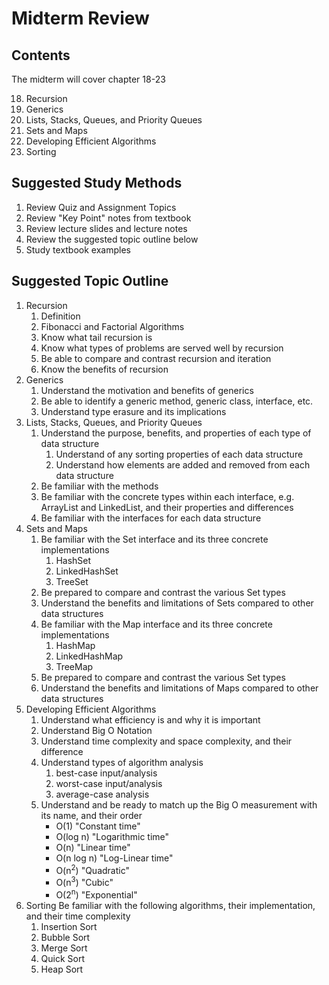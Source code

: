 # Midterm Review

## Contents

The midterm will cover chapter 18-23

18. Recursion
19. Generics
20. Lists, Stacks, Queues, and Priority Queues
21. Sets and Maps
22. Developing Efficient Algorithms
23. Sorting

## Suggested Study Methods

1. Review Quiz and Assignment Topics
2. Review "Key Point" notes from textbook
3. Review lecture slides and lecture notes
4. Review the suggested topic outline below
5. Study textbook examples

## Suggested Topic Outline

1. Recursion
    1. Definition
    2. Fibonacci and Factorial Algorithms
    3. Know what tail recursion is
    4. Know what types of problems are served well by recursion
    5. Be able to compare and contrast recursion and iteration
    6. Know the benefits of recursion
2. Generics
    1. Understand the motivation and benefits of generics
    2. Be able to identify a generic method, generic class, interface, etc.
    3. Understand type erasure and its implications
3. Lists, Stacks, Queues, and Priority Queues
    1. Understand the purpose, benefits, and properties of each type of data structure
        1. Understand of any sorting properties of each data structure
        2. Understand how elements are added and removed from each data structure
    2. Be familiar with the methods
    3. Be familiar with the concrete types within each interface, e.g. ArrayList and LinkedList, and their properties and differences
    4. Be familiar with the interfaces for each data structure
4. Sets and Maps
    1. Be familiar with the Set interface and its three concrete implementations
        1. HashSet
        2. LinkedHashSet
        3. TreeSet
    2. Be prepared to compare and contrast the various Set types
    3. Understand the benefits and limitations of Sets compared to other data structures
    4. Be familiar with the Map interface and its three concrete implementations
        1. HashMap
        2. LinkedHashMap
        3. TreeMap
    5. Be prepared to compare and contrast the various Set types
    6. Understand the benefits and limitations of Maps compared to other data structures
5. Developing Efficient Algorithms
    1. Understand what efficiency is and why it is important
    2. Understand Big O Notation
    3. Understand time complexity and space complexity, and their difference
    4. Understand types of algorithm analysis
        1. best-case input/analysis
        2. worst-case input/analysis
        3. average-case analysis
    5. Understand and be ready to match up the Big O measurement with its name, and their order
        * O(1) "Constant time"
        * O(log n) "Logarithmic time"
        * O(n) "Linear time"
        * O(n log n) "Log-Linear time"
        * O(n<sup>2</sup>) "Quadratic"
        * O(n<sup>3</sup>) "Cubic"
        * O(2<sup>n</sup>) "Exponential"
6. Sorting
  Be familiar with the following algorithms, their implementation, and their time complexity
    1. Insertion Sort
    2. Bubble Sort
    3. Merge Sort
    4. Quick Sort
    5. Heap Sort
